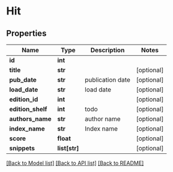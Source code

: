 # Hit

## Properties
Name | Type | Description | Notes
------------ | ------------- | ------------- | -------------
**id** | **int** |  | 
**title** | **str** |  | [optional] 
**pub_date** | **str** | publication date | [optional] 
**load_date** | **str** | load date | [optional] 
**edition_id** | **int** |  | [optional] 
**edition_shelf** | **int** | todo | [optional] 
**authors_name** | **str** | author name | [optional] 
**index_name** | **str** | Index name | [optional] 
**score** | **float** |  | [optional] 
**snippets** | **list[str]** |  | [optional] 

[[Back to Model list]](../README.md#documentation-for-models) [[Back to API list]](../README.md#documentation-for-api-endpoints) [[Back to README]](../README.md)


